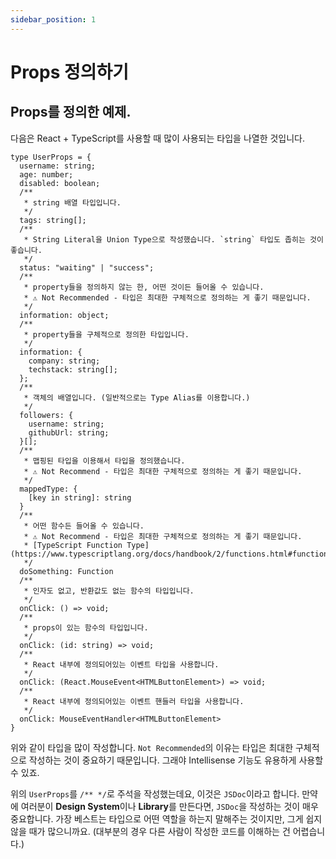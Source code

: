 ```yaml
---
sidebar_position: 1
---
```


# Props 정의하기

## Props를 정의한 예제.

다음은 React + TypeScript를 사용할 때 많이 사용되는 타입을 나열한 것입니다.

```tsx
type UserProps = {
  username: string;
  age: number;
  disabled: boolean;
  /** 
   * string 배열 타입입니다.
   */
  tags: string[];
  /**
   * String Literal을 Union Type으로 작성했습니다. `string` 타입도 좁히는 것이 좋습니다.
   */
  status: "waiting" | "success";
  /** 
   * property들을 정의하지 않는 한, 어떤 것이든 들어올 수 있습니다.
   * ⚠️ Not Recommended - 타입은 최대한 구체적으로 정의하는 게 좋기 때문입니다.
   */
  information: object;
  /** 
   * property들을 구체적으로 정의한 타입입니다.
   */
  information: {
    company: string;
    techstack: string[];
  };
  /** 
   * 객체의 배열입니다. (일반적으로는 Type Alias를 이용합니다.)
   */
  followers: {
    username: string;
    githubUrl: string;
  }[];
  /**
   * 맵핑된 타입을 이용해서 타입을 정의했습니다.
   * ⚠️ Not Recommend - 타입은 최대한 구체적으로 정의하는 게 좋기 때문입니다.
   */
  mappedType: {
    [key in string]: string
  }
  /**
   * 어떤 함수든 들어올 수 있습니다.
   * ⚠️ Not Recommend - 타입은 최대한 구체적으로 정의하는 게 좋기 때문입니다.
   * [TypeScript Function Type](https://www.typescriptlang.org/docs/handbook/2/functions.html#function)
   */
  doSomething: Function
  /** 
   * 인자도 없고, 반환값도 없는 함수의 타입입니다.
   */
  onClick: () => void;
  /** 
   * props이 있는 함수의 타입입니다.
   */
  onClick: (id: string) => void;
  /** 
   * React 내부에 정의되어있는 이벤트 타입을 사용합니다.
   */
  onClick: (React.MouseEvent<HTMLButtonElement>) => void;
  /** 
   * React 내부에 정의되어있는 이벤트 핸들러 타입을 사용합니다.
   */
  onClick: MouseEventHandler<HTMLButtonElement>
}
```

위와 같이 타입을 많이 작성합니다. `Not Recommended`의 이유는 타입은 최대한 구체적으로 작성하는 것이 중요하기 때문입니다. 그래야 Intellisense 기능도 유용하게 사용할 수 있죠.

위의 `UserProps`를 `/** */`로 주석을 작성했는데요, 이것은 `JSDoc`이라고 합니다. 만약에 여러분이 **Design System**이나 **Library**를 만든다면, `JSDoc`을 작성하는 것이 매우 중요합니다. 가장 베스트는 타입으로 어떤 역할을 하는지 말해주는 것이지만, 그게 쉽지 않을 때가 많으니까요. (대부분의 경우 다른 사람이 작성한 코드를 이해하는 건 어렵습니다.)
